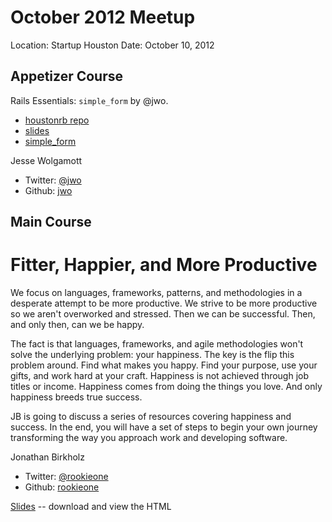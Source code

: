 October 2012 Meetup
==================

Location: Startup Houston
Date: October 10, 2012

Appetizer Course
----------------

Rails Essentials: `simple_form` by @jwo.
 * [houstonrb repo](https://github.com/houston_ruby/rails_essentials/simple_form)
 * [slides](https://speakerdeck.com/u/jwo/p/houstonruby-simple-form)
 * [simple_form](https://github.com/plataformatec/simple_form)

Jesse Wolgamott
 * Twitter: [@jwo](http://twitter.com/jwo)
 * Github: [jwo](http://github.com/jwo)

Main Course
-----------

Fitter, Happier, and More Productive
====================================

We focus on languages, frameworks, patterns, and methodologies in a desperate attempt to be more productive. We strive to be more productive so we aren't overworked and stressed. Then we can be successful. Then, and only then, can we be happy.

The fact is that languages, frameworks, and agile methodologies won't solve the underlying problem: your happiness. The key is the flip this problem around. Find what makes you happy. Find your purpose, use your gifts, and work hard at your craft. Happiness is not achieved through job titles or income. Happiness comes from doing the things you love. And only happiness breeds true success.

JB is going to discuss a series of resources covering happiness and success. In the end, you will have a set of steps to begin your own journey transforming the way you approach work and developing software.

Jonathan Birkholz
 * Twitter: [@rookieone](http://twitter.com/rookieone)
 * Github: [rookieone](http://github.com/rookieone)

[Slides](https://github.com/RookieOne/FitterHappierMoreProductive/blob/master/index.html) -- download and view the HTML

